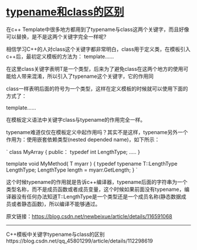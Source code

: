 # [typename和class的区别](https://github.com/zkliuym/log/issues/6)

在c++ Template中很多地方都用到了typename与class这两个关键字，而且好像可以替换，是不是这两个关键字完全一样呢?

相信学习C++的人对class这个关键字都非常明白，class用于定义类，在模板引入c++后，最初定义模板的方法为： template……

在这里class关键字表明T是一个类型，后来为了避免class在这两个地方的使用可能给人带来混淆，所以引入了typename这个关键字，它的作用同

class一样表明后面的符号为一个类型，这样在定义模板的时候就可以使用下面的方式了：

template……

在模板定义语法中关键字class与typename的作用完全一样。

typename难道仅仅在模板定义中起作用吗？其实不是这样，typename另外一个作用为：使用嵌套依赖类型(nested depended name)，如下所示：

`
class MyArray 
{ 
  public：
  typedef int LengthType;
  .....
}

template<class T>
void MyMethod( T myarr ) 
{ 
  typedef typename T::LengthType LengthType; 
  LengthType length = myarr.GetLength; 
}
`

这个时候typename的作用就是告诉c++编译器，typename后面的字符串为一个类型名称，而不是成员函数或者成员变量，这个时候如果前面没有typename，编译器没有任何办法知道T::LengthType是一个类型还是一个成员名称(静态数据成员或者静态函数)，所以编译不能够通过。

原文链接：https://blog.csdn.net/newbeixue/article/details/116591068


---

C++模板中关键字typename与class的区别https://blog.csdn.net/qq_45801299/article/details/112298619